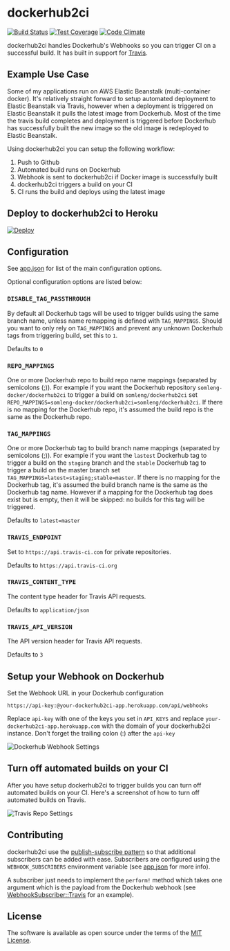 # dockerhub2ci

[![Build Status](https://travis-ci.org/somleng/dockerhub2ci.svg?branch=master)](https://travis-ci.org/somleng/dockerhub2ci)
[![Test Coverage](https://codeclimate.com/github/somleng/dockerhub2ci/badges/coverage.svg)](https://codeclimate.com/github/somleng/dockerhub2ci/coverage)
[![Code Climate](https://codeclimate.com/github/somleng/dockerhub2ci/badges/gpa.svg)](https://codeclimate.com/github/somleng/dockerhub2ci)

dockerhub2ci handles Dockerhub's Webhooks so you can trigger CI on a successful build. It has built in support for [Travis](https://travis-ci.org/).

## Example Use Case

Some of my applications run on AWS Elastic Beanstalk (multi-container docker). It's relatively straight forward to setup automated deployment to Elastic Beanstalk via Travis, however when a deployment is triggered on Elastic Beanstalk it pulls the latest image from Dockerhub. Most of the time the travis build completes and deployment is triggered before Dockerhub has successfully built the new image so the old image is redeployed to Elastic Beanstalk.

Using dockerhub2ci you can setup the following workflow:

1. Push to Github
2. Automated build runs on Dockerhub
3. Webhook is sent to dockerhub2ci if Docker image is successfully built
4. dockerhub2ci triggers a build on your CI
5. CI runs the build and deploys using the latest image

## Deploy to dockerhub2ci to Heroku

[![Deploy](https://www.herokucdn.com/deploy/button.svg)](https://heroku.com/deploy)

## Configuration

See [app.json](https://github.com/somleng/dockerhub2ci/blob/master/app.json) for list of the main configuration options.

Optional configuration options are listed below:

### `DISABLE_TAG_PASSTHROUGH`

By default all Dockerhub tags will be used to trigger builds using the same branch name, unless name remapping is defined with `TAG_MAPPINGS`. Should you want to only rely on `TAG_MAPPINGS` and prevent any unknown Dockerhub tags from triggering build, set this to `1`.

Defaults to `0`

### `REPO_MAPPINGS`

One or more Dockerhub repo to build repo name mappings (separated by semicolons (;)). For example if you want the Dockerhub repository `somleng-docker/dockerhub2ci` to trigger a build on `somleng/dockerhub2ci` set `REPO_MAPPINGS=somleng-docker/dockerhub2ci=somleng/dockerhub2ci`. If there is no mapping for the Dockerhub repo, it's assumed the build repo is the same as the Dockerhub repo.

### `TAG_MAPPINGS`

One or more Dockerhub tag to build branch name mappings (separated by semicolons (;)). For example if you want the `lastest` Dockerhub tag to trigger a build on the `staging` branch and the `stable` Dockerhub tag to trigger a build on the master branch set `TAG_MAPPINGS=latest=staging;stable=master`. If there is no mapping for the Dockerhub tag, it's assumed the build branch name is the same as the Dockerhub tag name. However if a mapping for the Dockerhub tag does exist but is empty, then it will be skipped: no builds for this tag will be triggered. 

Defaults to `latest=master`

### `TRAVIS_ENDPOINT`

Set to `https://api.travis-ci.com` for private repositories.

Defaults to `https://api.travis-ci.org`

### `TRAVIS_CONTENT_TYPE`

The content type header for Travis API requests.

Defaults to `application/json`

### `TRAVIS_API_VERSION`

The API version header for Travis API requests.

Defaults to `3`

## Setup your Webhook on Dockerhub

Set the Webhook URL in your Dockerhub configuration

```
https://api-key:@your-dockerhub2ci-app.herokuapp.com/api/webhooks
```

Replace `api-key` with one of the keys you set in `API_KEYS` and replace `your-dockerhub2ci-app.herokuapp.com` with the domain of your dockerhub2ci instance. Don't forget the trailing colon (:) after the `api-key`

![Dockerhub Webhook Settings](https://raw.githubusercontent.com/somleng/dockerhub2ci/master/docs/images/dockerhub-webhook-settings.png)

## Turn off automated builds on your CI

After you have setup dockerhub2ci to trigger builds you can turn off automated builds on your CI. Here's a screenshot of how to turn off automated builds on Travis.

![Travis Repo Settings](https://raw.githubusercontent.com/somleng/dockerhub2ci/master/docs/images/travis-settings.png)

## Contributing

dockerhub2ci use the [publish-subscribe pattern](https://en.wikipedia.org/wiki/Publish%E2%80%93subscribe_pattern) so that additional subscribers can be added with ease. Subscribers are configured using the `WEBHOOK_SUBSCRIBERS` environment variable (see [app.json](https://github.com/somleng/dockerhub2ci/blob/master/app.json) for more info).

A subscriber just needs to implement the `perform!` method which takes one argument which is the payload from the Dockerhub webhook (see [WebhookSubscriber::Travis](https://github.com/somleng/dockerhub2ci/blob/master/app/models/webhook_subscriber/travis.rb) for an example).

## License

The software is available as open source under the terms of the [MIT License](http://opensource.org/licenses/MIT).
